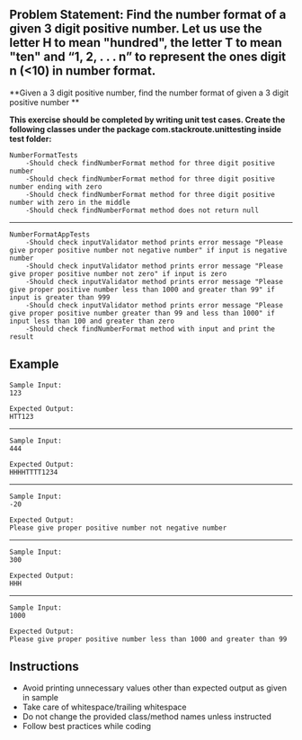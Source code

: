 ## Problem Statement: Find the number format of a given 3 digit positive number. Let us use the letter H to mean "hundred", the letter T to mean "ten" and “1, 2, . . . n” to represent the ones digit n (<10) in number format. ##

**Given a 3 digit positive number, find the number format of given a 3 digit positive number **

**This exercise should be completed by writing unit test cases. Create the following classes under the package com.stackroute.unittesting inside test folder:**


    NumberFormatTests
        -Should check findNumberFormat method for three digit positive number
        -Should check findNumberFormat method for three digit positive number ending with zero 
        -Should check findNumberFormat method for three digit positive number with zero in the middle
        -Should check findNumberFormat method does not return null
------------------------------------------------------
    NumberFormatAppTests
        -Should check inputValidator method prints error message "Please give proper positive number not negative number" if input is negative number 
        -Should check inputValidator method prints error message "Please give proper positive number not zero" if input is zero
        -Should check inputValidator method prints error message "Please give proper positive number less than 1000 and greater than 99" if input is greater than 999
        -Should check inputValidator method prints error message "Please give proper positive number greater than 99 and less than 1000" if input less than 100 and greater than zero
        -Should check findNumberFormat method with input and print the result

## Example
    Sample Input:
    123
    
    Expected Output:   
    HTT123
--------------------------------------------------------
    Sample Input:
    444
    
    Expected Output:
    HHHHTTTT1234
--------------------------------------------------------
    Sample Input:
    -20
    
    Expected Output:
    Please give proper positive number not negative number
--------------------------------------------------------
    Sample Input:
    300
    
    Expected Output:
    HHH
--------------------------------------------------------
    Sample Input:
    1000
    
    Expected Output:
    Please give proper positive number less than 1000 and greater than 99
## Instructions
- Avoid printing unnecessary values other than expected output as given in sample
- Take care of whitespace/trailing whitespace
- Do not change the provided class/method names unless instructed
- Follow best practices while coding